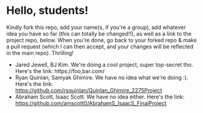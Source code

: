 # Hello, students! 
Kindly fork this repo, add your name(s, if you're a group), add whatever idea you have so far (this can totally be changed!!), as well as a link to the project repo, below.
When you're done, go back to your forked repo & make a pull request (which I can then accept, and your changes will be reflected in the main repo). Thrilling!

* Jared Jewell, BJ Kim. We're doing a cool project, super top-secret tho. Here's the link: https://foo,bar.com/
* Ryan Quinlan, Samyak Ghimire. We have no idea what we're doing :). Here's the link: https://github.com/rsquinlan/Quinlan_Ghimire_2275Project
* Abraham Scott, Isaac Scott. We have no idea either. Here's the link: https://github.com/amscott0/AbrahamS_IsaacS_FinalProject
